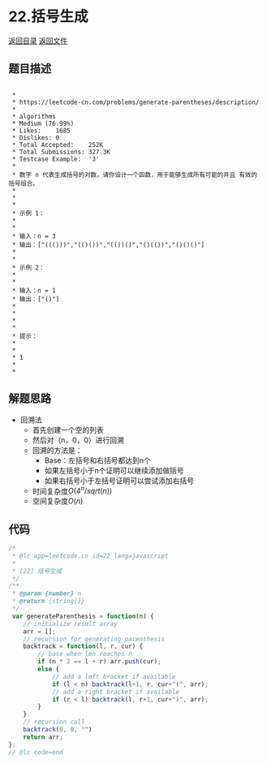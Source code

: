 # 22.括号生成
[返回目录](../README.md)  [返回文件](../REWRITE.md)
  
## 题目描述
```

 *
 * https://leetcode-cn.com/problems/generate-parentheses/description/
 *
 * algorithms
 * Medium (76.99%)
 * Likes:    1685
 * Dislikes: 0
 * Total Accepted:    252K
 * Total Submissions: 327.3K
 * Testcase Example:  '3'
 *
 * 数字 n 代表生成括号的对数，请你设计一个函数，用于能够生成所有可能的并且 有效的 括号组合。
 * 
 * 
 * 
 * 示例 1：
 * 
 * 
 * 输入：n = 3
 * 输出：["((()))","(()())","(())()","()(())","()()()"]
 * 
 * 
 * 示例 2：
 * 
 * 
 * 输入：n = 1
 * 输出：["()"]
 * 
 * 
 * 
 * 
 * 提示：
 * 
 * 
 * 1 
 * 
 * 
```  
  
## 解题思路 
- 回溯法
  - 首先创建一个空的列表
  - 然后对（n，0，0）进行回溯
  - 回溯的方法是：
    - Base：左括号和右括号都达到n个
    - 如果左括号小于n个证明可以继续添加做括号
    - 如果右括号小于左括号证明可以尝试添加右括号
  - 时间复杂度$O(4^n/sqrt(n))$
  - 空间复杂度$O(n)$
  
## 代码
``` js
/*
 * @lc app=leetcode.cn id=22 lang=javascript
 *
 * [22] 括号生成
 */
/**
 * @param {number} n
 * @return {string[]}
 */
 var generateParenthesis = function(n) {
    // initialize result array
    arr = [];
    // recursion for generating parenthesis
    backtrack = function(l, r, cur) {
        // base when len reaches n
        if (n * 2 == l + r) arr.push(cur);
        else {
            // add a left bracket if available
            if (l < n) backtrack(l+1, r, cur+"(", arr);
            // add a right bracket if available
            if (r < l) backtrack(l, r+1, cur+")", arr);
        }
    }
    // recursion call
    backtrack(0, 0, "")
    return arr;
};
// @lc code=end

```  
